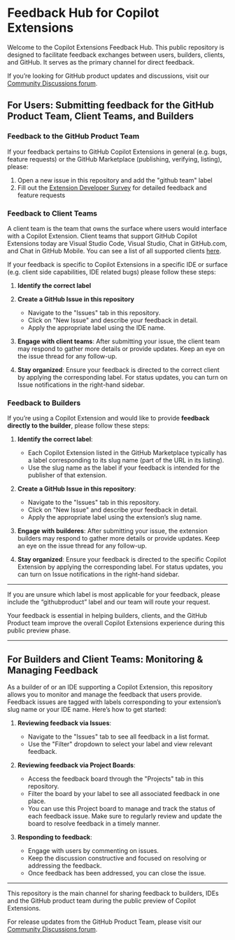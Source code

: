 # Feedback Hub for Copilot Extensions

Welcome to the Copilot Extensions Feedback Hub. This public repository is designed to facilitate feedback exchanges between users, builders, clients, and GitHub. It serves as the primary channel for direct feedback. 

If you’re looking for GitHub product updates and discussions, visit our [Community Discussions forum](https://github.com/orgs/community/discussions/categories/copilot). 

## For Users: Submitting feedback for the GitHub Product Team, Client Teams, and Builders

### Feedback to the GitHub Product Team

If your feedback pertains to GitHub Copilot Extensions in general (e.g. bugs, feature requests) or the GitHub Marketplace (publishing, verifying, listing), please:
1. Open a new issue in this repository and add the "github team" label
2. Fill out the [Extension Developer Survey](https://survey3.medallia.com/?Mxu02i-extensibility) for detailed feedback and feature requests

### Feedback to Client Teams

A client team is the team that owns the surface where users would interface with a Copilot Extension. Client teams that support GitHub Copilot Extensions today are Visual Studio Code, Visual Studio, Chat in GitHub.com, and Chat in GitHub Mobile. You can see a list of all supported clients [here](https://docs.github.com/en/copilot/building-copilot-extensions/about-building-copilot-extensions#supported-clients-and-ides).

If your feedback is specific to Copilot Extensions in a specific IDE or surface (e.g. client side capabilities, IDE related bugs) please follow these steps:

1. **Identify the correct label**
   
3. **Create a GitHub Issue in this repository**
   - Navigate to the "Issues" tab in this repository.
   - Click on "New Issue" and describe your feedback in detail.
   - Apply the appropriate label using the IDE name.
     
4. **Engage with client teams**: After submitting your issue, the client team may respond to gather more details or provide updates. Keep an eye on the issue thread for any follow-up.
   
6. **Stay organized**: Ensure your feedback is directed to the correct client by applying the corresponding label. For status updates, you can turn on Issue notifications in the right-hand sidebar.

### Feedback to Builders

If you’re using a Copilot Extension and would like to provide **feedback directly to the builder**, please follow these steps:

1. **Identify the correct label**:
   - Each Copilot Extension listed in the GitHub Marketplace typically has a label corresponding to its slug name (part of the URL in its listing).
   - Use the slug name as the label if your feedback is intended for the publisher of that extension.

2. **Create a GitHub Issue in this repository**: 
   - Navigate to the "Issues" tab in this repository.
   - Click on "New Issue" and describe your feedback in detail.
   - Apply the appropriate label using the extension’s slug name.

3. **Engage with builderes**: After submitting your issue, the extension builders may respond to gather more details or provide updates. Keep an eye on the issue thread for any follow-up.

4. **Stay organized**: Ensure your feedback is directed to the specific Copilot Extension by applying the corresponding label. For status updates, you can turn on Issue notifications in the right-hand sidebar.

---

If you are unsure which label is most applicable for your feedback, please include the “githubproduct” label and our team will route your request. 

Your feedback is essential in helping builders, clients, and the GitHub Product team improve the overall Copilot Extensions experience during this public preview phase.

---

## For Builders and Client Teams: Monitoring & Managing Feedback

As a builder of or an IDE supporting a Copilot Extension, this repository allows you to monitor and manage the feedback that users provide. Feedback issues are tagged with labels corresponding to your extension’s slug name or your IDE name. Here’s how to get started:

1. **Reviewing feedback via Issues**:
   - Navigate to the "Issues" tab to see all feedback in a list format.
   - Use the "Filter" dropdown to select your label and view relevant feedback.

2. **Reviewing feedback via Project Boards**:
   - Access the feedback board through the "Projects" tab in this repository.
   - Filter the board by your label to see all associated feedback in one place.
   - You can use this Project board to manage and track the status of each feedback issue. Make sure to regularly review and update the board to resolve feedback in a timely manner.

3. **Responding to feedback**:
   - Engage with users by commenting on issues.
   - Keep the discussion constructive and focused on resolving or addressing the feedback.
   - Once feedback has been addressed, you can close the issue.

---

This repository is the main channel for sharing feedback to builders, IDEs and the GitHub product team during the public preview of Copilot Extensions. 

For release updates from the GitHub Product Team, please visit our [Community Discussions forum](https://github.com/copilot-extensions/user-feedback#).
